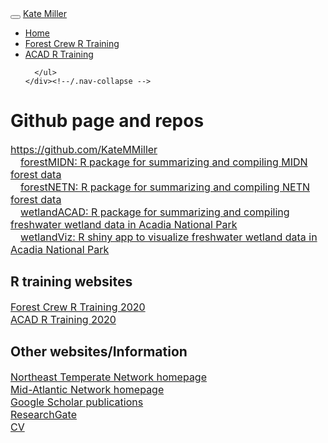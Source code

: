 </head>

<body>


<div class="container-fluid main-container">




<div class="navbar navbar-default  navbar-fixed-top" role="navigation">
  <div class="container">
    <div class="navbar-header">
      <button type="button" class="navbar-toggle collapsed" data-toggle="collapse" data-target="#navbar">
        <span class="icon-bar"></span>
        <span class="icon-bar"></span>
        <span class="icon-bar"></span>
      </button>
      <a class="navbar-brand" href="index.html">Kate Miller</a>
    </div>
    <div id="navbar" class="navbar-collapse collapse">
      <ul class="nav navbar-nav">
        <li>
  <a href="index.html">Home</a>
</li>
<li>
  <a href="Forest_Crew_R_Training/index.html">Forest Crew R Training</a>
</li>
<li>
  <a href="R_Training/index.html">ACAD R Training</a>
</li>
      </ul>
      <ul class="nav navbar-nav navbar-right">
        
      </ul>
    </div><!--/.nav-collapse -->
  </div><!--/.container -->
</div><!--/.navbar -->

<div class="fluid-row" id="header">




</div>


<h1>
Github page and repos
</h1>
<p style="font-size:16px">
<a href="https://github.com/KateMMiller">https://github.com/KateMMiller</a><br>  <a href="https://github.com/KateMMiller/forestMIDN">forestMIDN: R package for summarizing and compiling MIDN forest data</a><br>  <a href="https://github.com/KateMMiller/forestNETN">forestNETN: R package for summarizing and compiling NETN forest data</a><br>  <a href="https://github.com/KateMMiller/wetlandACAD">wetlandACAD: R package for summarizing and compiling freshwater wetland data in Acadia National Park</a><br>  <a href="https://github.com/KateMMiller/wetlandViz">wetlandViz: R shiny app to visualize freshwater wetland data in Acadia National Park</a><br>
</p>
<h2>
R training websites
</h2>
<p style="font-size:16px">
<a href="https://github.com/KateMMiller/Forest_Crew_R_Training">Forest Crew R Training 2020</a><br> <a href="https://github.com/KateMMiller/R_Training">ACAD R Training 2020</a><br>
</p>
<h2>
Other websites/Information
</h2>
<p style="font-size:16px">
<a href="https://www.nps.gov/im/netn">Northeast Temperate Network homepage</a><br> <a href="https://www.nps.gov/im/midn">Mid-Atlantic Network homepage</a><br> <a href="https://scholar.google.com/citations?hl=en&user=RgRcsHoAAAAJ&view_op=list_works&sortby=pubdate">Google Scholar publications</a><br> <a href="https://www.researchgate.net/profile/Kathryn_Miller8">ResearchGate</a><br> <a href="./info/Miller_CV_2020.pdf">CV</a><br>
</p>




</div>

<script>

// add bootstrap table styles to pandoc tables
function bootstrapStylePandocTables() {
  $('tr.header').parent('thead').parent('table').addClass('table table-condensed');
}
$(document).ready(function () {
  bootstrapStylePandocTables();
});


</script>

<!-- tabsets -->

<script>
$(document).ready(function () {
  window.buildTabsets("TOC");
});

$(document).ready(function () {
  $('.tabset-dropdown > .nav-tabs > li').click(function () {
    $(this).parent().toggleClass('nav-tabs-open')
  });
});
</script>

<!-- code folding -->


<!-- dynamically load mathjax for compatibility with self-contained -->
<script>
  (function () {
    var script = document.createElement("script");
    script.type = "text/javascript";
    script.src  = "https://mathjax.rstudio.com/latest/MathJax.js?config=TeX-AMS-MML_HTMLorMML";
    document.getElementsByTagName("head")[0].appendChild(script);
  })();
</script>

</body>
</html>
